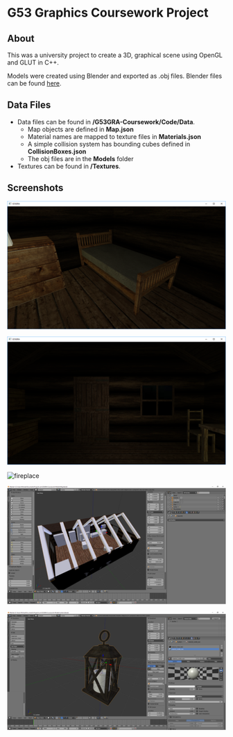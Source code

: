 # G53 Graphics Coursework Project

## About

This was a university project to create a 3D, graphical scene using OpenGL and GLUT in C++.

Models were created using Blender and exported as .obj files. Blender files can be found [here](https://github.com/BadgerCode/G53GRA-Coursework-Models).

## Data Files
* Data files can be found in **/G53GRA-Coursework/Code/Data**.
  * Map objects are defined in **Map.json**
  * Material names are mapped to texture files in **Materials.json**
  * A simple collision system has bounding cubes defined in **CollisionBoxes.json**
  * The obj files are in the **Models** folder
* Textures can be found in **/Textures**.


## Screenshots
![bed](/screenshots/bed.png?raw=true)

![door](/screenshots/door.png?raw=true)

![fireplace](/screenshots/fireplace.png?raw=true)

![house-structure](/screenshots/house-structure.png?raw=true)

![lantern](/screenshots/lantern.png?raw=true)

